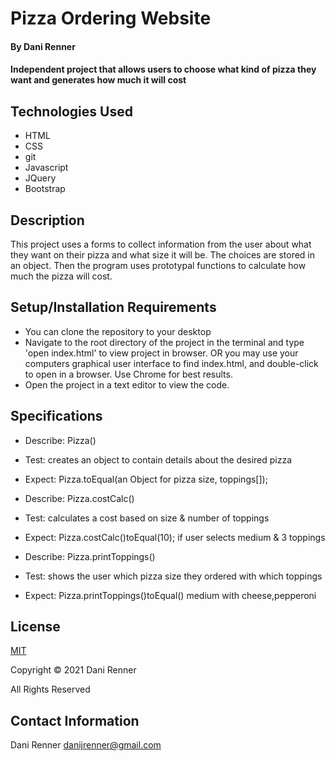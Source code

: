 # Pizza Ordering Website

#### By Dani Renner
#### Independent project that allows users to choose what kind of pizza they want and generates how much it will cost


## Technologies Used

* HTML
* CSS
* git
* Javascript
* JQuery
* Bootstrap

## Description

This project uses a forms to collect information from the user about what they want on their pizza and what size it will be. The choices are stored in an object. Then the program uses prototypal functions to calculate how much the pizza will cost.

## Setup/Installation Requirements

* You can clone the repository to your desktop
* Navigate to the root directory of the project in the terminal and type 'open index.html' to view project in browser. OR you may use your computers graphical user interface to find index.html, and double-click to open in a browser. Use Chrome for best results.
* Open the project in a text editor to view the code.

## Specifications

* Describe: Pizza()
* Test: creates an object to contain details about the desired pizza
* Expect: Pizza.toEqual(an Object for pizza size, toppings[]);

* Describe: Pizza.costCalc()
* Test: calculates a cost based on size & number of toppings
* Expect: Pizza.costCalc()toEqual(10); if user selects medium & 3 toppings

* Describe: Pizza.printToppings()
* Test: shows the user which pizza size they ordered with which toppings
* Expect: Pizza.printToppings()toEqual() medium with cheese,pepperoni

## License

[MIT](https://opensource.org/licenses/MIT)

Copyright © 2021 Dani Renner

All Rights Reserved

## Contact Information

Dani Renner danijrenner@gmail.com